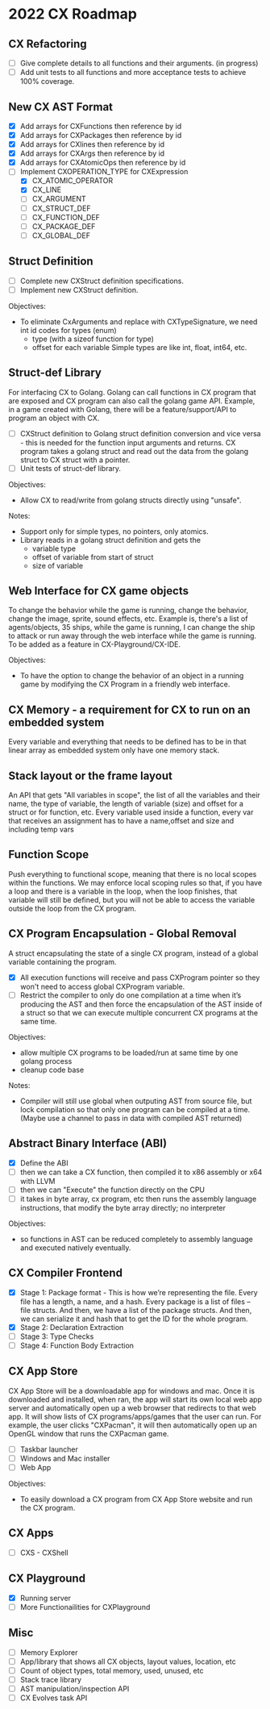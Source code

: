 # 2022 CX Roadmap

## CX Refactoring
- [ ] Give complete details to all functions and their arguments. (in progress)
- [ ] Add unit tests to all functions and more acceptance tests to achieve 100% coverage.

## New CX AST Format
- [x] Add arrays for CXFunctions then reference by id
- [x] Add arrays for CXPackages then reference by id
- [x] Add arrays for CXlines then reference by id
- [x] Add arrays for CXArgs then reference by id
- [x] Add arrays for CXAtomicOps then reference by id
- [ ] Implement CXOPERATION_TYPE for CXExpression
    - [x] CX_ATOMIC_OPERATOR
    - [x] CX_LINE
    - [ ] CX_ARGUMENT
    - [ ] CX_STRUCT_DEF
    - [ ] CX_FUNCTION_DEF
    - [ ] CX_PACKAGE_DEF
    - [ ] CX_GLOBAL_DEF

## Struct Definition
- [ ] Complete new CXStruct definition specifications.
- [ ] Implement new CXStruct definition.

Objectives:
- To eliminate CxArguments and replace with CXTypeSignature, we need int id codes for types (enum)
    - type (with a sizeof function for type)
    - offset for each variable
    Simple types are like int, float, int64, etc.

## Struct-def Library
For interfacing CX to Golang. Golang can call functions in CX program that are exposed and CX program can also call the golang game API. Example, in a game created with Golang, there will be a feature/support/API to program an object with CX. 

- [ ] CXStruct definition to Golang struct definition conversion and vice versa - this is needed for the function input arguments and returns. CX program takes a golang struct and read out the data from the golang struct to CX struct with a pointer.
- [ ] Unit tests of struct-def library.

Objectives:
- Allow CX to read/write from golang structs directly using "unsafe".

Notes:
- Support only for simple types, no pointers, only atomics.
- Library reads in a golang struct definition and gets the 
    - variable type
    - offset of variable from start of struct
    - size of variable

## Web Interface for CX game objects
To change the behavior while the game is running, change the behavior, change the image, sprite, sound effects, etc. Example is, there's a list of agents/objects, 35 ships, while the game is running, I can change the ship to attack or run away through the web interface while the game is running. To be added as a feature in CX-Playground/CX-IDE.

Objectives:
- To have the option to change the behavior of an object in a running game by modifying the CX Program in a friendly web interface.

## CX Memory - a requirement for CX to run on an embedded system
Every variable and everything that needs to be defined has to be in that linear array as embedded system only have one memory stack.

## Stack layout or the frame layout 
An API that gets "All variables in scope", the list of all the variables and their name, the type of variable, the length of variable (size) and offset
for a struct or for function, etc. 
Every variable used inside a function, every var that receives an assignment has to have a name,offset and size and including temp vars

## Function Scope
Push everything to functional scope, meaning that there is no local scopes within the functions. We may enforce local scoping rules so that, if you have a loop and there is a variable in the loop, when the loop finishes, that variable will still be defined, but you will not be able to access the variable outside the loop from the CX program.

## CX Program Encapsulation - Global Removal
A struct encapsulating the state of a single CX program, instead of a global variable containing the program.

- [x] All execution functions will receive and pass CXProgram pointer so they won't need to access global CXProgram variable.
- [ ] Restrict the compiler to only do one compilation at a time when it’s producing the AST and then force the encapsulation of the AST inside of a struct so that we can execute multiple concurrent CX programs at the same time.

Objectives:
- allow multiple CX programs to be loaded/run at same time by one golang process
- cleanup code base

Notes:
- Compiler will still use global when outputing AST from source file, but lock compilation so that only one program can be compiled at a time. (Maybe use a channel to pass in data with compiled AST returned)

## Abstract Binary Interface (ABI)
- [x] Define the ABI
- [ ] then we can take a CX function, then compiled it to x86 assembly or x64 with LLVM
- [ ] then we can "Execute" the function directly on the CPU
- [ ] it takes in byte array, cx program, etc then runs the assembly language instructions, that modify the byte array directly; no interpreter

Objectives:
- so functions in AST can be reduced completely to assembly language and executed natively eventually.

## CX Compiler Frontend
- [x] Stage 1: Package format - This is how we’re representing the file. Every file has a length, a name, and a hash. Every package is a list of files – file structs. And then, we have a list of the package structs. And then, we can serialize it and hash that to get the ID for the whole program.
- [x] Stage 2: Declaration Extraction
- [ ] Stage 3: Type Checks
- [ ] Stage 4: Function Body Extraction

## CX App Store
CX App Store will be a downloadable app for windows and mac. Once it is downloaded and installed, when ran, the app will start its own local web app server and automatically open up a web browser that redirects to that web app. It will show lists of CX programs/apps/games that the user can run. For example, the user clicks "CXPacman", it will then automatically open up an OpenGL window that runs the CXPacman game.
- [ ] Taskbar launcher 
- [ ] Windows and Mac installer
- [ ] Web App

Objectives:
- To easily download a CX program from CX App Store website and run the CX program.

## CX Apps
- [ ] CXS - CXShell

## CX Playground
- [x] Running server
- [ ] More Functionailities for CXPlayground

## Misc
- [ ] Memory Explorer
- [ ] App/library that shows all CX objects, layout values, location, etc
- [ ] Count of object types, total memory, used, unused, etc
- [ ] Stack trace library
- [ ] AST manipulation/inspection API
- [ ] CX Evolves task API
